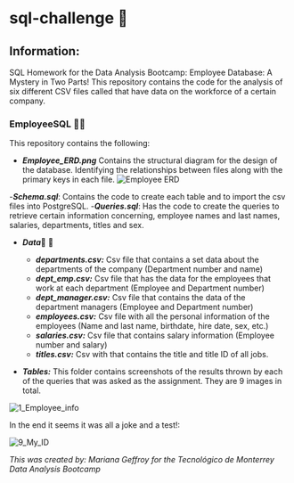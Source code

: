 # sql-challenge :office:
## Information: 
SQL Homework for the Data Analysis Bootcamp: Employee Database: A Mystery in Two Parts!
This repository contains the code for the analysis of six different CSV files called that have data on the workforce of a certain company. 
### EmployeeSQL :busts_in_silhouette::busts_in_silhouette:
This repository contains the following: 
- ***Employee_ERD.png*** Contains the structural diagram for the design of the database. Identifying the relationships between files along with the primary keys in each file. 
 ![Employee ERD](https://user-images.githubusercontent.com/79372976/119449910-d700d780-bcf8-11eb-9773-11f367d89211.png)

-***Schema.sql***: Contains the code to create each table and to import the csv files into PostgreSQL.
-***Queries.sql***: Has the code to create the queries to retrieve certain information concerning, employee names and last names, salaries, departments, titles and sex. 
- ***Data***:file_folder: :page_with_curl:
  - ***departments.csv:*** Csv file that contains a set data about the departments of the company (Department number and name)
  - ***dept_emp.csv:*** Csv file that has the data for the employees that work at each department (Employee and Department number)
  - ***dept_manager.csv:*** Csv file that contains the data of the department managers (Employee and Department number)
  - ***employees.csv:*** Csv file with all the personal information of the employees (Name and last name, birthdate, hire date, sex, etc.)
  - ***salaries.csv:*** Csv file that contains salary information (Employee number and salary)
  - ***titles.csv:*** Csv with that contains the title and title ID of all jobs.
 
- ***Tables:*** This folder contains screenshots of the results thrown by each of the queries that was asked as the assignment. They are 9 images in total.

 ![1_Employee_info](https://user-images.githubusercontent.com/79372976/119450448-80e06400-bcf9-11eb-8d95-965810081c7e.png)
 
In the end it seems it was all a joke and a test!: 

![9_My_ID](https://user-images.githubusercontent.com/79372976/119450493-98b7e800-bcf9-11eb-9ddf-5861111c339e.png)

*This was created by: Mariana Geffroy*
*for the Tecnológico de Monterrey Data Analysis Bootcamp*
